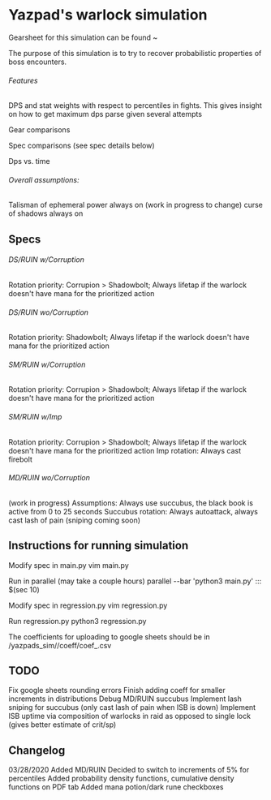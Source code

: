 # Yazpad's warlock simulation

Gearsheet for this simulation can be found ~

The purpose of this simulation is to try to recover probabilistic properties of boss encounters.  

###### Features
DPS and stat weights with respect to percentiles in fights.  This gives insight on how to get maximum dps
parse given several attempts

Gear comparisons

Spec comparisons (see spec details below)

Dps vs. time



###### Overall assumptions: 
Talisman of ephemeral power always on (work in progress to change)
curse of shadows always on


## Specs

###### DS/RUIN w/Corruption
Rotation priority: Corrupion > Shadowbolt; Always lifetap if the warlock doesn't have mana for the prioritized action 

###### DS/RUIN wo/Corruption
Rotation priority: Shadowbolt; Always lifetap if the warlock doesn't have mana for the prioritized action 

###### SM/RUIN w/Corruption
Rotation priority: Corrupion > Shadowbolt; Always lifetap if the warlock doesn't have mana for the prioritized action 

###### SM/RUIN w/Imp
Rotation priority: Corrupion > Shadowbolt; Always lifetap if the warlock doesn't have mana for the prioritized action 
Imp rotation:  Always cast firebolt

###### MD/RUIN wo/Corruption
(work in progress)
Assumptions:  Always use succubus, the black book is active from 0 to 25 seconds
Succubus rotation: Always autoattack, always cast lash of pain (sniping coming soon)

## Instructions for running simulation
Modify spec in main.py
vim main.py

Run in parallel (may take a couple hours)
parallel --bar 'python3 main.py' ::: $(sec 10)

Modify spec in regression.py
vim regression.py

Run regression.py
python3 regression.py

The coefficients for uploading to google sheets should be in 
/yazpads_sim/<spec>/coeff/coef_.csv
  
## TODO
Fix google sheets rounding errors
Finish adding coeff for smaller increments in distributions
Debug MD/RUIN succubus
Implement lash sniping for succubus (only cast lash of pain when ISB is down)
Implement ISB uptime via composition of warlocks in raid as opposed to single lock (gives better estimate of crit/sp)

## Changelog 
03/28/2020
  Added MD/RUIN
  Decided to switch to increments of 5% for percentiles
  Added probability density functions, cumulative density functions on PDF tab
  Added mana potion/dark rune checkboxes
  
